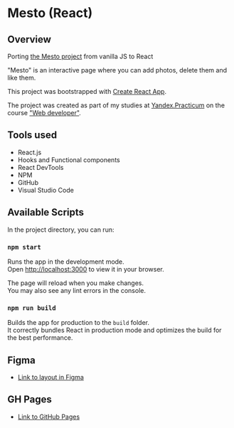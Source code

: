 # Mesto (React)

## Overview

Porting [the Mesto project](https://github.com/FrontEnd-Guy/mesto) from vanilla JS to React

"Mesto" is an interactive page where you can add photos, delete them and like them. 

This project was bootstrapped with [Create React App](https://github.com/facebook/create-react-app).

The project was created as part of my studies at [Yandex.Practicum](https://praktikum.yandex.ru/) on the course ["Web developer"](https://praktikum.yandex.ru/web/).

## Tools used

* React.js
* Hooks and Functional components
* React DevTools
* NPM
* GitHub
* Visual Studio Code

## Available Scripts

In the project directory, you can run:

### `npm start`

Runs the app in the development mode.\
Open [http://localhost:3000](http://localhost:3000) to view it in your browser.

The page will reload when you make changes.\
You may also see any lint errors in the console.

### `npm run build`

Builds the app for production to the `build` folder.\
It correctly bundles React in production mode and optimizes the build for the best performance.

## Figma

* [Link to layout in Figma](https://www.figma.com/file/2cn9N9jSkmxD84oJik7xL7/JavaScript.-Sprint-4?node-id=0%3A1)

## GH Pages

* [Link to GitHub Pages](https://frontend-guy.github.io/mesto-react/)